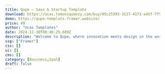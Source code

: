 ```yaml
---
title: Qupe — Saas & Startup Template
download: https://ucas.lemonsqueezy.com/buy/05c25393-3117-4171-a45f-7f51e99ab4ba
demo: https://qupe-template.framer.website/
price: 49
author: "Ucas Templates"
date: 2024-11-30T08:46:29.689Z
description: "Welcome to Qupe, where innovation meets design in the world of Saas and startup website templates. Fuel your entrepreneurial journey with our meticulously crafted and fully customizable template."
ssg: ["Framer"]
css: []
ui: []
cms: []
category: [Business,SaaS]
draft: false
---
```


